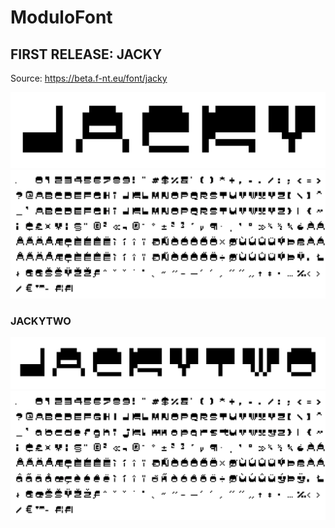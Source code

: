 # ModuloFont

## FIRST RELEASE: JACKY
Source: https://beta.f-nt.eu/font/jacky

![jacky-font](/F-NT_Jacky/jacky.png)
![jacky-font](/F-NT_Jacky/set.png)

### JACKYTWO
![jacky-font](/F-NT_Jacky/jackytwo.png)
![jacky-font](/F-NT_Jacky/settwo.png)
